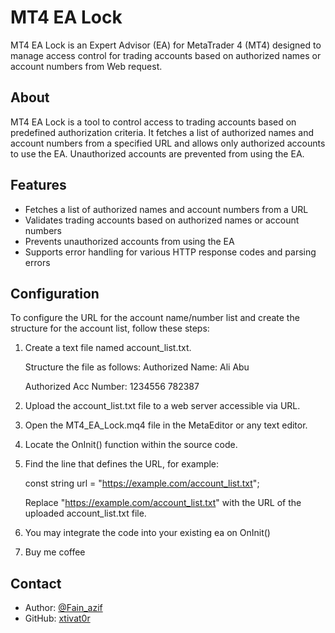 # MT4 EA Lock

MT4 EA Lock is an Expert Advisor (EA) for MetaTrader 4 (MT4) designed to manage access control for trading accounts based on authorized names or account numbers from Web request.


## About

MT4 EA Lock is a tool to control access to trading accounts based on predefined authorization criteria. It fetches a list of authorized names and account numbers from a specified URL and allows only authorized accounts to use the EA. Unauthorized accounts are prevented from using the EA.

## Features

- Fetches a list of authorized names and account numbers from a URL
- Validates trading accounts based on authorized names or account numbers
- Prevents unauthorized accounts from using the EA
- Supports error handling for various HTTP response codes and parsing errors

## Configuration

To configure the URL for the account name/number list and create the structure for the account list, follow these steps:

1. Create a text file named account_list.txt.
   
    Structure the file as follows:
    Authorized Name:
    Ali
    Abu
    
    Authorized Acc Number:
    1234556
    782387

3. Upload the account_list.txt file to a web server accessible via URL.

4. Open the MT4_EA_Lock.mq4 file in the MetaEditor or any text editor.

5. Locate the OnInit() function within the source code.

6. Find the line that defines the URL, for example:

    const string url = "https://example.com/account_list.txt";
    
    Replace "https://example.com/account_list.txt" with the URL of the uploaded account_list.txt file.

7. You may integrate the code into your existing ea on OnInit()

8.  Buy me coffee

## Contact

- Author: [@Fain_azif](https://t.me/Fain_azif)
- GitHub: [xtivat0r](https://github.com/xtivat0r)

